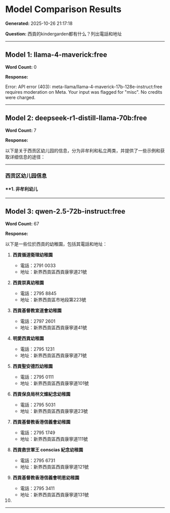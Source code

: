 # Model Comparison Results

**Generated:** 2025-10-26 21:17:18

**Question:** 西貢的kindergarden都有什么？列出電話和地址

---

## Model 1: llama-4-maverick:free

**Word Count:** 0

**Response:**

Error: API error (403): meta-llama/llama-4-maverick-17b-128e-instruct:free requires moderation on Meta. Your input was flagged for "misc". No credits were charged.

---

## Model 2: deepseek-r1-distill-llama-70b:free

**Word Count:** 7

**Response:**

以下是关于西贡区幼儿园的信息，分为非牟利和私立两类，并提供了一些示例和获取详细信息的途径：

---

### **西贡区幼儿园信息**

#### **1. 非牟利幼儿

---

## Model 3: qwen-2.5-72b-instruct:free

**Word Count:** 67

**Response:**

以下是一些位於西貢的幼稚園，包括其電話和地址：

1. **西貢循道衛理幼稚園**
   - 電話：2791 0033
   - 地址：新界西貢區西貢康寧道21號

2. **西貢崇真幼稚園**
   - 電話：2795 8845
   - 地址：新界西貢區市地段第223號

3. **西貢基督教宣道會幼稚園**
   - 電話：2797 2601
   - 地址：新界西貢區西貢康寧道41號

4. **明愛西貢幼稚園**
   - 電話：2795 1231
   - 地址：新界西貢區西貢康寧道71號

5. **西貢聖安德烈幼稚園**
   - 電話：2795 0111
   - 地址：新界西貢區西貢康寧道101號

6. **西貢保良局林文燦紀念幼稚園**
   - 電話：2795 5031
   - 地址：新界西貢區西貢康寧道23號

7. **西貢基督教香港信義會幼稚園**
   - 電話：2795 1749
   - 地址：新界西貢區西貢康寧道111號

8. **西貢救世軍王 conscias 紀念幼稚園**
   - 電話：2795 6731
   - 地址：新界西貢區西貢康寧道121號

9. **西貢基督教香港信義會明恩幼稚園**
   - 電話：2795 3411
   - 地址：新界西貢區西貢康寧道131號

10.

---

